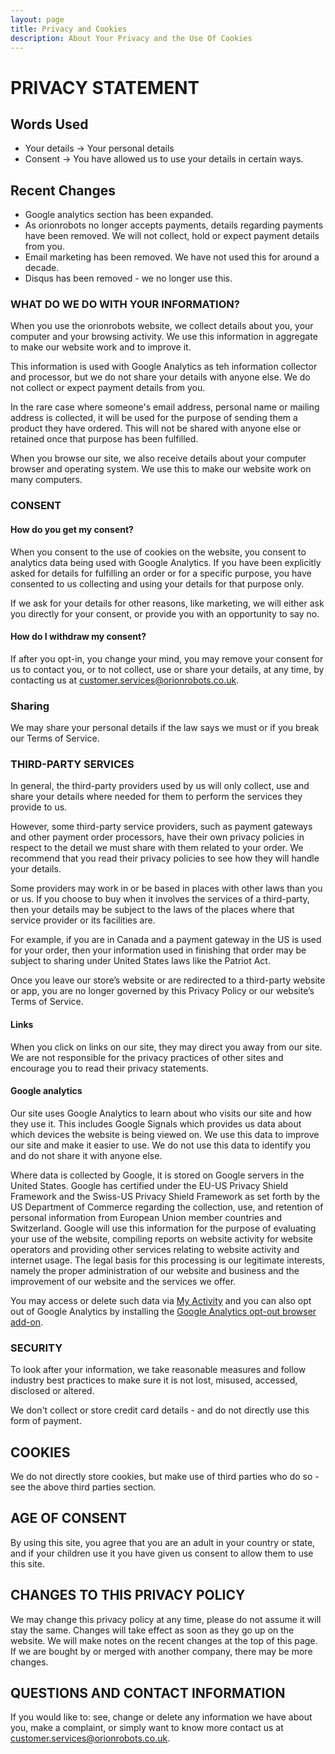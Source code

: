```yaml
---
layout: page
title: Privacy and Cookies
description: About Your Privacy and the Use Of Cookies
---
```

# PRIVACY STATEMENT

## Words Used

* Your details -> Your personal details
* Consent -> You have allowed us to use your details in certain ways.

## Recent Changes

* Google analytics section has been expanded.
* As orionrobots no longer accepts payments, details regarding payments have been removed. We will not collect, hold or expect payment details from you.
* Email marketing has been removed. We have not used this for around a decade.
* Disqus has been removed - we no longer use this.

### WHAT DO WE DO WITH YOUR INFORMATION?

When you use the orionrobots website, we collect details about you, your computer and your browsing activity.  We use this information in aggregate to make our website work and to improve it.

This information is used with Google Analytics as teh information collector and processor, but we do not share your details with anyone else. We do not collect or expect payment details from you.

In the rare case where someone's email address, personal name or mailing address is collected, it will be used for the purpose of sending them a product they have ordered.  This will not be shared with anyone else or retained once that purpose has been fulfilled.

When you browse our site, we also receive details about your computer browser and operating system. We use this to make our website work on many computers.

### CONSENT

#### How do you get my consent?

When you consent to the use of cookies on the website, you consent to analytics data being used with Google Analytics.
If you have been explicitly asked for details for fulfilling an order or for a specific purpose, you have consented to us collecting and using your details for that purpose only.

If we ask for your details for other reasons, like marketing, we will either ask you directly for your consent, or provide you with an opportunity to say no.

#### How do I withdraw my consent?

If after you opt-in, you change your mind, you may remove your consent for us to contact you, or to not collect, use or share your details, at any time, by contacting us at customer.services@orionrobots.co.uk.

### Sharing

We may share your personal details if the law says we must or if you break our Terms of Service.

### THIRD-PARTY SERVICES

In general, the third-party providers used by us will only collect, use and share your details where needed for them to perform the services they provide to us.

However, some third-party service providers, such as payment gateways and other payment order processors, have their own privacy policies in respect to the detail we must share with them related to your order.  We recommend that you read their privacy policies to see how they will handle your details.

Some providers may work in or be based in places with other laws than you or us. If you choose to buy when it involves the services of a third-party, then your details may be subject to the laws of the places where that service provider or its facilities are.

For example, if you are in Canada and a payment gateway in the US is used for your order, then your information used in finishing that order may be subject to sharing under United States laws like the Patriot Act.

Once you leave our store’s website or are redirected to a third-party website or app, you are no longer governed by this Privacy Policy or our website’s Terms of Service.

#### Links

When you click on links on our site, they may direct you away from our site. We are not responsible for the privacy practices of other sites and encourage you to read their privacy statements.

#### Google analytics

Our site uses Google Analytics to learn about who visits our site and how they use it. This includes Google Signals which provides us data about which devices the website is being viewed on. We use this data to improve our site and make it easier to use. We do not use this data to identify you and do not share it with anyone else.

Where data is collected by Google, it is stored on Google servers in the United States. Google has certified under the EU-US Privacy Shield Framework and the Swiss-US Privacy Shield Framework as set forth by the US Department of Commerce regarding the collection, use, and retention of personal information from European Union member countries and Switzerland. Google will use this information for the purpose of evaluating your use of the website, compiling reports on website activity for website operators and providing other services relating to website activity and internet usage. The legal basis for this processing is our legitimate interests, namely the proper administration of our website and business and the improvement of our website and the services we offer.

You may access or delete such data via [My Activity](https://myactivity.google.com/myactivity) and you can also opt out of Google Analytics by installing the [Google Analytics opt-out browser add-on](https://tools.google.com/dlpage/gaoptout).

### SECURITY

To look after your information, we take reasonable measures and follow industry best practices to make sure it is not lost, misused, accessed, disclosed or altered.

We don't collect or store credit card details - and do not directly use this form of payment.

## COOKIES

We do not directly store cookies, but make use of third parties who do so - see the above third parties section.

## AGE OF CONSENT

By using this site, you agree that you are an adult in your country or state, and if your children use it you have given us consent to allow them to use this site.

## CHANGES TO THIS PRIVACY POLICY

We may change this privacy policy at any time, please do not assume it will stay the same. Changes will take effect as soon as they go up on the website. We will make notes on the recent changes at the top of this page. If we are bought by or merged with another company, there may be more changes.

## QUESTIONS AND CONTACT INFORMATION

If you would like to: see, change or delete any information we have about you, make a complaint, or simply want to know more contact us at customer.services@orionrobots.co.uk.
